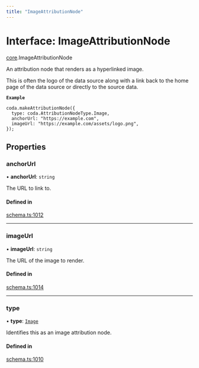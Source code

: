 ```yaml
---
title: "ImageAttributionNode"
---
```

# Interface: ImageAttributionNode

[core](../modules/core.md).ImageAttributionNode

An attribution node that renders as a hyperlinked image.

This is often the logo of the data source along with a link back to the home page
of the data source or directly to the source data.

**`Example`**

```
coda.makeAttributionNode({
  type: coda.AttributionNodeType.Image,
  anchorUrl: "https://example.com",
  imageUrl: "https://example.com/assets/logo.png",
});
```

## Properties

### anchorUrl

• **anchorUrl**: `string`

The URL to link to.

#### Defined in

[schema.ts:1012](https://github.com/coda/packs-sdk/blob/main/schema.ts#L1012)

___

### imageUrl

• **imageUrl**: `string`

The URL of the image to render.

#### Defined in

[schema.ts:1014](https://github.com/coda/packs-sdk/blob/main/schema.ts#L1014)

___

### type

• **type**: [`Image`](../enums/core.AttributionNodeType.md#image)

Identifies this as an image attribution node.

#### Defined in

[schema.ts:1010](https://github.com/coda/packs-sdk/blob/main/schema.ts#L1010)
